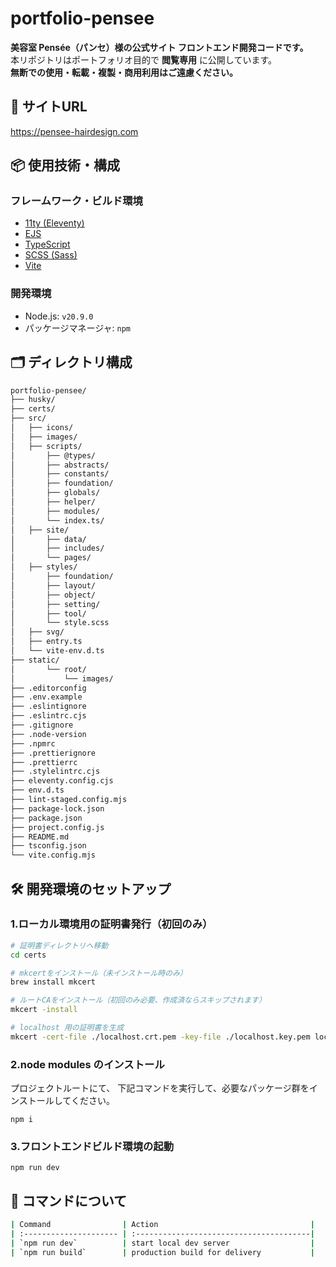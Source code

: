 # portfolio-pensee

**美容室 Pensée（パンセ）様の公式サイト フロントエンド開発コードです。**  
本リポジトリはポートフォリオ目的で **閲覧専用** に公開しています。  
**無断での使用・転載・複製・商用利用はご遠慮ください。**

## 🔗 サイトURL

https://pensee-hairdesign.com

## 📦 使用技術・構成

### フレームワーク・ビルド環境

- [11ty (Eleventy)](https://www.11ty.dev/)  
- [EJS](https://ejs.co/)  
- [TypeScript](https://www.typescriptlang.org/)  
- [SCSS (Sass)](https://sass-lang.com/)  
- [Vite](https://ja.vite.dev/)  

### 開発環境

- Node.js: `v20.9.0`
- パッケージマネージャ: `npm`


## 🗂 ディレクトリ構成

```bash
portfolio-pensee/
├── husky/       
├── certs/                
├── src/
│   ├── icons/            
│   ├── images/           
│   ├── scripts/  
│       ├── @types/
│       ├── abstracts/
│       ├── constants/
│       ├── foundation/
│       ├── globals/
│       ├── helper/
│       ├── modules/
│       └── index.ts/
│   ├── site/             
│       ├── data/
│       ├── includes/
│       └── pages/
│   ├── styles/           
│       ├── foundation/
│       ├── layout/
│       ├── object/
│       ├── setting/
│       ├── tool/
│       └── style.scss
│   ├── svg/             
│   ├── entry.ts          
│   └── vite-env.d.ts     
├── static/         
│       └── root/
│           └── images/
├── .editorconfig 
├── .env.example
├── .eslintignore
├── .eslintrc.cjs     
├── .gitignore
├── .node-version
├── .npmrc
├── .prettierignore
├── .prettierrc
├── .stylelintrc.cjs
├── eleventy.config.cjs  
├── env.d.ts              
├── lint-staged.config.mjs
├── package-lock.json
├── package.json
├── project.config.js
├── README.md
├── tsconfig.json         
└── vite.config.mjs      
```

## 🛠 開発環境のセットアップ

### 1.ローカル環境用の証明書発行（初回のみ）

```bash
# 証明書ディレクトリへ移動
cd certs

# mkcertをインストール（未インストール時のみ）
brew install mkcert 

# ルートCAをインストール（初回のみ必要、作成済ならスキップされます）
mkcert -install 

# localhost 用の証明書を生成
mkcert -cert-file ./localhost.crt.pem -key-file ./localhost.key.pem localhost
```

### 2.node modules のインストール

プロジェクトルートにて、
下記コマンドを実行して、必要なパッケージ群をインストールしてください。

```npm
npm i
```

### 3.フロントエンドビルド環境の起動

```npm
npm run dev
```

## 📌 コマンドについて

```bash
| Command                | Action                                  |
| :--------------------- | :---------------------------------------|
| `npm run dev`          | start local dev server                  |
| `npm run build`        | production build for delivery           |
```
